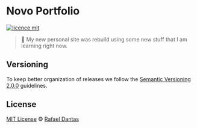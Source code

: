 # Novo Portfolio

[![licence mit](https://img.shields.io/badge/licence-MIT-blue.svg)](https://github.com/afonsopacifer/open-source-boilerplate/blob/master/LICENSE.md)

> :rocket: My new personal site was rebuild using some new stuff that I am learning right now.

## Versioning

To keep better organization of releases we follow the [Semantic Versioning 2.0.0](http://semver.org/) guidelines.

## License
[MIT License](https://github.com/afonsopacifer/open-source-boilerplate/blob/master/LICENSE.md) © [Rafael Dantas](http://rafadantas.me/)
